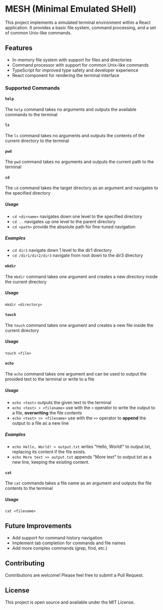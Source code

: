 # MESH (Minimal Emulated SHell)
This project implements a simulated terminal environment within a React application. It provides a basic file system, command processing, and a set of common Unix-like commands.

## Features
- In-memory file system with support for files and directories
- Command processor with support for common Unix-like commands
- TypeScript for improved type safety and developer experience
- React component for rendering the terminal interface

### Supported Commands

#### ```help```
The ```help``` command takes no arguments and outputs the available commands to the terminal

#### ```ls```
The ```ls``` command takes no arguments and outputs the contents of the current directory to the terminal

#### ```pwd```
The ```pwd``` command takes no arguments and outputs the current path to the terminal

#### ```cd``` 
The ```cd``` command takes the target directory as an argument and navigates to the specified directory

##### Usage
- ```cd <dirname>``` navigates down one level to the specified directory
- ```cd ..``` navigates up one level to the parent directory
- ```cd <path>``` provide the absolute path for fine-tuned navigation

##### Examples
- ```cd dir1``` navigate down 1 level to the dir1 directory
- ```cd /dir1/dir2/dir3``` navigate from root down to the dir3 directory

#### ```mkdir```
The ```mkdir``` command takes one argument and creates a new directory inside the current directory

##### Usage
```mkdir <directory>``` 

#### ```touch```
The ```touch``` command takes one argument and creates a new file inside the current directory

##### Usage
```touch <file>``` 

#### ```echo```
The ```echo``` command takes one argument and can be used to output the provided text to the terminal or write to a file

##### Usage
- ```echo <text>``` outputs the given text to the terminal
- ```echo <text> > <filename>``` use with the ```>``` operator to write the output to a file, **overwriting** the file contents
- ```echo <text> >> <filename>``` use with the ```>>``` operator to **append** the output to a file as a new line

##### Examples
- ```echo Hello, World! > output.txt``` writes "Hello, World!" to output.txt, replacing its content if the file exists.
- ```echo More text >> output.txt``` appends "More text" to output.txt as a new line, keeping the existing content.

#### ```cat```
The ```cat``` commands takes a file name as an argument and outputs the file contents to the terminal

##### Usage
```cat <filename>```


## Future Improvements
- Add support for command history navigation
- Implement tab completion for commands and file names
- Add more complex commands (grep, find, etc.)

## Contributing
Contributions are welcome! Please feel free to submit a Pull Request.

## License
This project is open source and available under the MIT License.